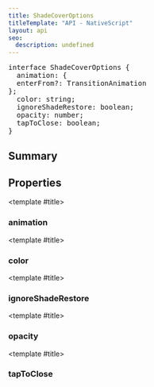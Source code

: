 ```yaml
---
title: ShadeCoverOptions
titleTemplate: "API - NativeScript"
layout: api
seo:
  description: undefined
---
```


<!-- This page is auto generated, do not edit manually. -->
<!-- Run "yarn generate:api-docs" to regenerate -->

<script setup lang="ts">
  import { provide } from "vue";
  import API_DATA from "./ShadeCoverOptions.data.json";
  
  provide('API_DATA', API_DATA);
</script>

<APIRefHierarchy v-once />

<pre class="[&_a]:text-green-400">interface ShadeCoverOptions {
  animation: {
  enterFrom?: TransitionAnimation
};
  color: string;
  ignoreShadeRestore: boolean;
  opacity: number;
  tapToClose: boolean;
}</pre>

## <Heading ignore>Summary</Heading>

<APIRefSummary v-once />

## Properties

<div class="isOptional">

<APIRef for="33433" v-once>

<template #title>

### animation

</template>

</APIRef>

</div>

<div class="isOptional">

<APIRef for="33431" v-once>

<template #title>

### color

</template>

</APIRef>

</div>

<div class="isOptional">

<APIRef for="33437" v-once>

<template #title>

### ignoreShadeRestore

</template>

</APIRef>

</div>

<div class="isOptional">

<APIRef for="33430" v-once>

<template #title>

### opacity

</template>

</APIRef>

</div>

<div class="isOptional">

<APIRef for="33432" v-once>

<template #title>

### tapToClose

</template>

</APIRef>

</div>
